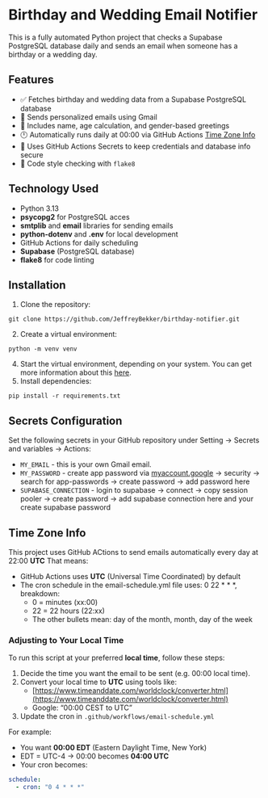 # Birthday and Wedding Email Notifier 

This is a fully automated Python project that checks a Supabase PostgreSQL database daily and sends an email when someone has a birthday or a wedding day.

## Features 

- ✅ Fetches birthday and wedding data from a Supabase PostgreSQL database
- 📧 Sends personalized emails using Gmail
- 🧠 Includes name, age calculation, and gender-based greetings
- 🕛 Automatically runs daily at 00:00 via GitHub Actions [Time Zone Info](#time-zone-info)
- 🔐 Uses GitHub Actions Secrets to keep credentials and database info secure
- 🧹 Code style checking with `flake8`

## Technology Used 
- Python 3.13
- **psycopg2** for PostgreSQL acces
- **smtplib** and **email** libraries for sending emails
- **python-dotenv** and **.env** for local development
- GitHub Actions for daily scheduling
- **Supabase** (PostgreSQL database)
- **flake8** for code linting

## Installation

1. Clone the repository:
```
git clone https://github.com/JeffreyBekker/birthday-notifier.git
```
2. Create a virtual environment:
```
python -m venv venv
```
4. Start the virtual environment, depending on your system. You can get more information about this <a href="https://docs.python.org/3/tutorial/venv.html">here</a>. <br>
5. Install dependencies:
```
pip install -r requirements.txt
```



## Secrets Configuration
Set the following secrets in your GitHub repository under Setting -> Secrets and variables -> Actions:
- `MY_EMAIL` - this is your own Gmail email.
- `MY_PASSWORD` - create app password via [myaccount.google](https://myaccount.google.com/) ->  security -> search for app-passwords -> create password -> add password here
- `SUPABASE_CONNECTION` - login to supabase -> connect -> copy session pooler -> create password -> add supabase connection here and your create supabase password

## Time Zone Info
This project uses GitHub ACtions to send emails automatically every day at 22:00 **UTC**
That means:
* GitHub Actions uses **UTC** (Universal Time Coordinated) by default
* The cron schedule in the email-schedule.yml file uses: 0 22 * * *, breakdown:
  * 0 = minutes (xx:00)
  * 22 = 22 hours (22:xx)
  * The other bullets mean: day of the month, month, day of the week

### Adjusting to Your Local Time
To run this script at your preferred **local time**, follow these steps:

1. Decide the time you want the email to be sent (e.g. 00:00 local time).
2. Convert your local time to **UTC** using tools like:
   - [https://www.timeanddate.com/worldclock/converter.html](https://www.timeanddate.com/worldclock/converter.html)
   - Google: “00:00 CEST to UTC”
3. Update the cron in `.github/workflows/email-schedule.yml`

For example:
- You want **00:00 EDT** (Eastern Daylight Time, New York)
- EDT = UTC-4 → 00:00 becomes **04:00 UTC**
- Your cron becomes:

```yaml
schedule:
  - cron: "0 4 * * *"

